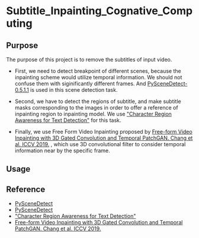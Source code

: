 # Subtitle_Inpainting_Cognative_Computing

## Purpose  
The purpose of this project is to remove the subtitles of input video.  

- First, we need to detect breakpoint of different scenes, because the inpainting scheme would utilize temporal information. We should not confuse them with siginificantly different frames. And [PySceneDetect-0.5.1.1](https://github.com/Breakthrough/PySceneDetect/) is used in this scene detection task.  

- Second, we have to detect the regions of subtitle, and make subtitle masks corresponding to the images in order to offer a reference of inpainting region to inpainting model. We use ["Character Region Awareness for Text Detection"](https://github.com/clovaai/CRAFT-pytorch) for this task.


- Finally, we use Free Form Video Inpainting proposed by [Free-form Video Inpainting with 3D Gated Convolution and Temporal PatchGAN. Chang et al. ICCV 2019.](https://github.com/amjltc295/Free-Form-Video-Inpainting) , which use 3D convolutional filter to consider temporal information near by the specific frame.  

## Usage

## Reference
- [PySceneDetect](https://github.com/Breakthrough/PySceneDetect/)
- [PySceneDetect](https://pyscenedetect.readthedocs.io/en/latest/changelog/)
- ["Character Region Awareness for Text Detection"](https://github.com/clovaai/CRAFT-pytorch)
- [Free-form Video Inpainting with 3D Gated Convolution and Temporal PatchGAN. Chang et al. ICCV 2019.](https://github.com/amjltc295/Free-Form-Video-Inpainting)
